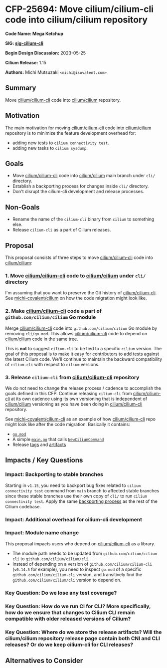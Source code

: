 # CFP-25694: Move cilium/cilium-cli code into cilium/cilium repository

**Code Name: Mega Ketchup**

**SIG: [sig-cilium-cli]**

**Begin Design Discussion:** 2023-05-25

**Cilium Release:** 1.15

**Authors:** Michi Mutsuzaki `<michi@isovalent.com>`

## Summary

Move [cilium/cilium-cli] code into [cilium/cilium] repository.

## Motivation

The main motivation for moving [cilium/cilium-cli] code into [cilium/cilium]
repository is to minimize the feature development overhead for:

- adding new tests to `cilium connectivity test`.
- adding new tasks to `cilium sysdump`.

## Goals

* Move [cilium/cilium-cli] code into [cilium/cilium] main branch under `cli/` directory.
* Establish a backporting process for changes inside `cli/` directory.
* Don't disrupt the cilium-cli development and release processes.

## Non-Goals

* Rename the name of the `cilium-cli` binary from `cilium` to something else.
* Release `cilium-cli` as a part of Cilium releases.

## Proposal

This proposal consists of three steps to move [cilium/cilium-cli] code into
[cilium/cilium]:

### 1. Move [cilium/cilium-cli] code to [cilium/cilium] under `cli/` directory

I'm assuming that you want to preserve the Git history of [cilium/cilium-cli]. See
[michi-covalent/cilium] on how the code migration might look like.

### 2. Make [cilium/cilium-cli] code a part of `github.com/cilium/cilium` Go module

Merge [cilium/cilium-cli] code into `github.com/cilium/cilium` Go module by
removing `cli/go.mod`. This allows [cilium/cilium-cli] code to depend on
[cilium/cilium] code in the same tree.

This is **not** to suggest `cilium-cli` to be tied to a specific `cilium`
version. The goal of this proposal is to make it easy for contributors to add
tests against the latest Cilium code. We'll continue to maintain the backward
compatibility of `cilium-cli` with respect to `cilium` versions.

### 3. Release `cilium-cli` from [cilium/cilium-cli] repository

We do not need to change the release process / cadence to accomplish the goals
defined in this CFP. Continue releasing `cilium-cli` from [cilium/cilium-cli] at
its own cadence using its own versioning that is independent of [cilium/cilium]
versioning as you have been doing in [cilium/cilium-cli] repository.

See [michi-covalent/cilium-cli] as an example of how [cilium/cilium-cli] repo
might look like after the code migration. Basically it contains:

- [`go.mod`](https://github.com/michi-covalent/cilium-cli/blob/865cac4f148ce88cd04d99f8ecfe61a0ae4f645f/go.mod)
- A simple [`main.go`](https://github.com/michi-covalent/cilium-cli/blob/865cac4f148ce88cd04d99f8ecfe61a0ae4f645f/main.go)
  that calls [`NewCiliumCommand`](https://github.com/cilium/cilium-cli/blob/44ae1874fae4544c0db34dac89c11e37365b76ef/cli/cmd.go#L27)
- Release [tags](https://github.com/cilium/cilium-cli/tags) and [artifacts](https://github.com/cilium/cilium-cli/releases)

## Impacts / Key Questions

### Impact: Backporting to stable branches

Starting in `v1.15`, you need to backport bug fixes related to
`cilium connectivity test` command from `main` branch to affected stable
branches since these stable branches use their own copy of `cli/` to run
`cilium connectivity test`. Apply the same [backporting process] as the rest of
the Cilium codebase.

### Impact: Additional overhead for cilium-cli development

### Impact: Module name change

This proposal impacts users who depend on [cilium/cilium-cli] as a library.

- The module path needs to be updated from `github.com/cilium/cilium-cli` to
  `github.com/cilium/cilium/cli`.
- Instead of depending on a version of `github.com/cilium/cilium-cli` (`v0.14.5`
  for example), you need to inspect `go.mod` of a specific `github.com/cilium/cilium-cli`
  version, and transitively find the `github.com/cilium/cilium/cli` version to
  depend on.

### Key Question: Do we lose any test coverage?

### Key Question: How do we run CI for CLI? More specifically, how do we ensure that changes to Cilium CLI remain compatible with older released versions of Cilium?

### Key Question: Where do we store the release artifacts? Will the cilium/cilium repository release page contain both CNI and CLI releases? Or do we keep cilium-cli for CLI releases?

## Alternatives to Consider

[sig-cilium-cli]: https://github.com/orgs/cilium/teams/sig-cilium-cli
[cilium/cilium]: https://github.com/cilium/cilium
[cilium/cilium-cli]: https://github.com/cilium/cilium-cli
[michi-covalent/cilium]: https://github.com/michi-covalent/cilium/pull/169
[michi-covalent/cilium-cli]: https://github.com/michi-covalent/cilium-cli/tree/cli-test
[backporting process]: https://docs.cilium.io/en/stable/contributing/release/backports/
